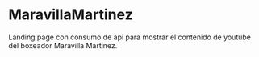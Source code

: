 # MaravillaMartinez
Landing page con consumo de api para mostrar el contenido de youtube del boxeador Maravilla Martinez.
